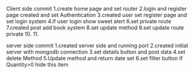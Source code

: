 Client side commit
1.create home page and set router
2.login and register page created and set Authentication 
3.created user set register page and set login system
4.if user login show sweet alert 
6.set private route
7.created post add book system 
8.set update method
9.set update route private
10.
11.





server side commit
1.created server side and running port
2.created initial server with mongodb connection
3.set details button and post data
4.set delete Method
5.Update method and return date set
6.set filter button if Quantity>0 hide this item
